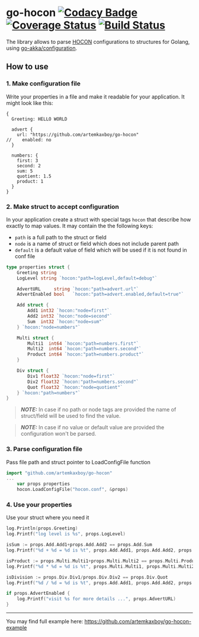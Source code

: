 # go-hocon [![Codacy Badge](https://api.codacy.com/project/badge/Grade/87d316c786f2459ca6eb8429e29d9b09)](https://www.codacy.com/manual/artemkaxboy/go-hocon?utm_source=github.com&amp;utm_medium=referral&amp;utm_content=artemkaxboy/go-hocon&amp;utm_campaign=Badge_Grade) [![Coverage Status](https://coveralls.io/repos/github/artemkaxboy/go-hocon/badge.svg?branch=master)](https://coveralls.io/github/artemkaxboy/go-hocon?branch=master) [![Build Status](https://travis-ci.com/artemkaxboy/go-hocon.svg?branch=master)](https://travis-ci.com/artemkaxboy/go-hocon)

The library allows to parse [HOCON](https://github.com/typesafehub/config/blob/master/HOCON.md) configurations to
structures for Golang, using [go-akka/configuration](https://github.com/go-akka/configuration/blob/master/README.md).

## How to use
### 1. Make configuration file
Write your properties in a file and make it readable for your application. It might look like this:
```hocon
{
  Greeting: HELLO WORLD

  advert {
    url: "https://github.com/artemkaxboy/go-hocon"
//    enabled: no
  }

  numbers: {
    first: 3
    second: 2
    sum: 5
    quotient: 1.5
    product: 1
  }
}
```

### 2. Make struct to accept configuration
In your application create a struct with special tags `hocon` that describe how exactly to map values.
It may contain the the following keys:
* `path` is a full path to the struct or field
* `node` is a name of struct or field which does not include parent path
* `default` is a default value of field which will be used if it is not found in conf file
```go
type properties struct {
	Greeting string
	LogLevel string `hocon:"path=logLevel,default=debug"`

	AdvertURL     string `hocon:"path=advert.url"`
	AdvertEnabled bool   `hocon:"path=advert.enabled,default=true"`

	Add struct {
		Add1 int32 `hocon:"node=first"`
		Add2 int32 `hocon:"node=second"`
		Sum  int32 `hocon:"node=sum"`
	} `hocon:"node=numbers"`

	Multi struct {
		Multi1  int64 `hocon:"path=numbers.first"`
		Multi2  int64 `hocon:"path=numbers.second"`
		Product int64 `hocon:"path=numbers.product"`
	}

	Div struct {
		Div1 float32 `hocon:"node=first"`
		Div2 float32 `hocon:"path=numbers.second"`
		Quot float32 `hocon:"node=quotient"`
	} `hocon:"path=numbers"`
}
```
> **_NOTE:_** In case if no path or node tags are provided the name of struct/field will be used to find the value.

> **_NOTE:_** In case if no value or default value are provided the configuration won't be parsed.

### 3. Parse configuration file
Pass file path and struct pointer to LoadConfigFile function
```go
import "github.com/artemkaxboy/go-hocon"
...
    var props properties
    hocon.LoadConfigFile("hocon.conf", &props)
```

### 4. Use your properties
Use your struct where you need it
```go
log.Println(props.Greeting)
log.Printf("log level is %s", props.LogLevel)

isSum := props.Add.Add1+props.Add.Add2 == props.Add.Sum
log.Printf("%d + %d = %d is %t", props.Add.Add1, props.Add.Add2, props.Add.Sum, isSum)

isProduct := props.Multi.Multi1+props.Multi.Multi2 == props.Multi.Product
log.Printf("%d * %d = %d is %t", props.Multi.Multi1, props.Multi.Multi2, props.Multi.Product, isProduct)

isDivision := props.Div.Div1/props.Div.Div2 == props.Div.Quot
log.Printf("%d / %d = %d is %t", props.Add.Add1, props.Add.Add2, props.Add.Sum, isDivision)

if props.AdvertEnabled {
    log.Printf("visit %s for more details ...", props.AdvertURL)
}
```
---
You may find full example here: https://github.com/artemkaxboy/go-hocon-example
